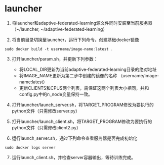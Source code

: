 # launcher

1. 将launcher和adaptive-federated-learning源文件同时安装至当前服务器 （~/launcher, ~/adaptive-federated-learning）

2. 将当前目录切换至launcher，运行下列命令，创建基础docker镜像
```shell
sudo docker build -t username/image-name:latest .
```

3. 打开launcher/param.sh，并更新下列参数：
    * 将LOCAL_DIR更新为当前adaptive-federated-learning目录的绝对地址
    * 将IMAGE_NAME更新为第二步中创建的镜像的名称 （username/image-name:latest）
    * 更新CLIENTS和CPUS两个列表，需保证这两个列表大小相同，并和config.py中的n_node变量保持一致。

4. 打开launcher/launch_server.sh，将TARGET_PROGRAM修改为要执行的python文件（只需修改server.py）

5. 打开launcher/launch_client.sh，将TARGET_PROGRAM修改为要执行的python文件（只需修改client2.py）

6. 运行launch_server.sh，通过下列命令查看服务器是否完成初始化
```shell
sudo docker logs server
```

7. 运行launch_client.sh，并检查server容器输出，等待训练完成。
